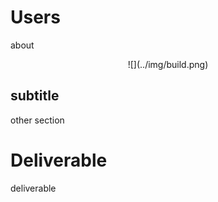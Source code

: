 # Users

about

<center>
  ![](../img/build.png)  
</center>

## subtitle

other section

# Deliverable

deliverable
